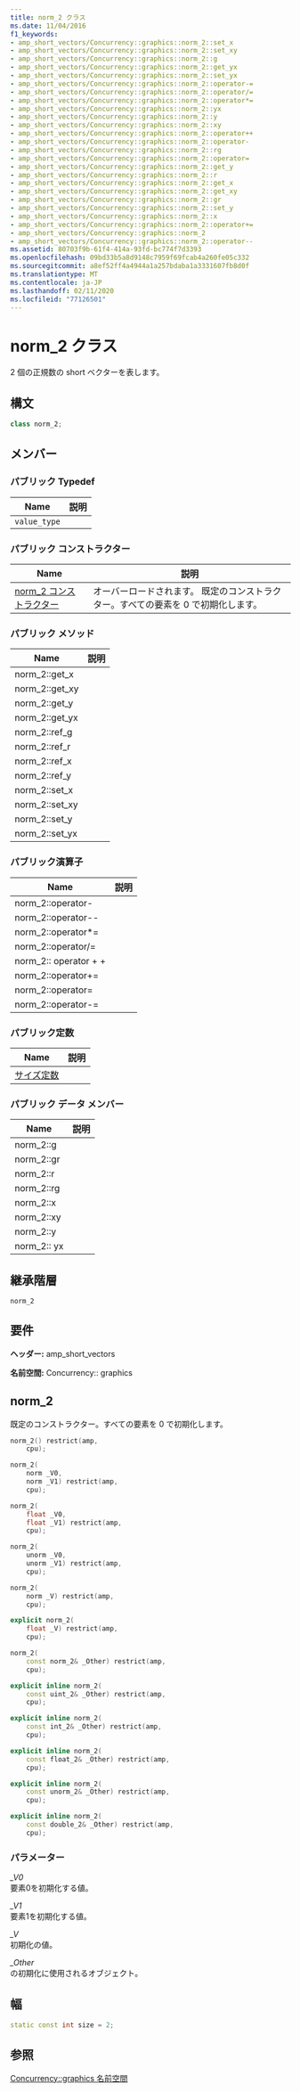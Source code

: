 ```yaml
---
title: norm_2 クラス
ms.date: 11/04/2016
f1_keywords:
- amp_short_vectors/Concurrency::graphics::norm_2::set_x
- amp_short_vectors/Concurrency::graphics::norm_2::set_xy
- amp_short_vectors/Concurrency::graphics::norm_2::g
- amp_short_vectors/Concurrency::graphics::norm_2::get_yx
- amp_short_vectors/Concurrency::graphics::norm_2::set_yx
- amp_short_vectors/Concurrency::graphics::norm_2::operator-=
- amp_short_vectors/Concurrency::graphics::norm_2::operator/=
- amp_short_vectors/Concurrency::graphics::norm_2::operator*=
- amp_short_vectors/Concurrency::graphics::norm_2::yx
- amp_short_vectors/Concurrency::graphics::norm_2::y
- amp_short_vectors/Concurrency::graphics::norm_2::xy
- amp_short_vectors/Concurrency::graphics::norm_2::operator++
- amp_short_vectors/Concurrency::graphics::norm_2::operator-
- amp_short_vectors/Concurrency::graphics::norm_2::rg
- amp_short_vectors/Concurrency::graphics::norm_2::operator=
- amp_short_vectors/Concurrency::graphics::norm_2::get_y
- amp_short_vectors/Concurrency::graphics::norm_2::r
- amp_short_vectors/Concurrency::graphics::norm_2::get_x
- amp_short_vectors/Concurrency::graphics::norm_2::get_xy
- amp_short_vectors/Concurrency::graphics::norm_2::gr
- amp_short_vectors/Concurrency::graphics::norm_2::set_y
- amp_short_vectors/Concurrency::graphics::norm_2::x
- amp_short_vectors/Concurrency::graphics::norm_2::operator+=
- amp_short_vectors/Concurrency::graphics::norm_2
- amp_short_vectors/Concurrency::graphics::norm_2::operator--
ms.assetid: 80703f9b-61f4-414a-93fd-bc774f7d3393
ms.openlocfilehash: 09bd33b5a8d9148c7959f69fcab4a260fe05c332
ms.sourcegitcommit: a8ef52ff4a4944a1a257bdaba1a3331607fb8d0f
ms.translationtype: MT
ms.contentlocale: ja-JP
ms.lasthandoff: 02/11/2020
ms.locfileid: "77126501"
---
```

# <a name="norm_2-class"></a>norm_2 クラス

2 個の正規数の short ベクターを表します。

## <a name="syntax"></a>構文

```cpp
class norm_2;
```

## <a name="members"></a>メンバー

### <a name="public-typedefs"></a>パブリック Typedef

|Name|説明|
|----------|-----------------|
|`value_type`||

### <a name="public-constructors"></a>パブリック コンストラクター

|Name|説明|
|----------|-----------------|
|[norm_2 コンストラクター](#ctor)|オーバーロードされます。 既定のコンストラクター。すべての要素を 0 で初期化します。|

### <a name="public-methods"></a>パブリック メソッド

|Name|説明|
|----------|-----------------|
|norm_2::get_x||
|norm_2::get_xy||
|norm_2::get_y||
|norm_2::get_yx||
|norm_2::ref_g||
|norm_2::ref_r||
|norm_2::ref_x||
|norm_2::ref_y||
|norm_2::set_x||
|norm_2::set_xy||
|norm_2::set_y||
|norm_2::set_yx||

### <a name="public-operators"></a>パブリック演算子

|Name|説明|
|----------|-----------------|
|norm_2::operator-||
|norm_2::operator--||
|norm_2::operator*=||
|norm_2::operator/=||
|norm_2:: operator + +||
|norm_2::operator+=||
|norm_2::operator=||
|norm_2::operator-=||

### <a name="public-constants"></a>パブリック定数

|Name|説明|
|----------|-----------------|
|[サイズ定数](#norm_2__size)||

### <a name="public-data-members"></a>パブリック データ メンバー

|Name|説明|
|----------|-----------------|
|norm_2::g||
|norm_2::gr||
|norm_2::r||
|norm_2::rg||
|norm_2::x||
|norm_2::xy||
|norm_2::y||
|norm_2:: yx||

## <a name="inheritance-hierarchy"></a>継承階層

`norm_2`

## <a name="requirements"></a>要件

**ヘッダー:** amp_short_vectors

**名前空間:** Concurrency:: graphics

## <a name="ctor"></a>norm_2

既定のコンストラクター。すべての要素を 0 で初期化します。

```cpp
norm_2() restrict(amp,
    cpu);

norm_2(
    norm _V0,
    norm _V1) restrict(amp,
    cpu);

norm_2(
    float _V0,
    float _V1) restrict(amp,
    cpu);

norm_2(
    unorm _V0,
    unorm _V1) restrict(amp,
    cpu);

norm_2(
    norm _V) restrict(amp,
    cpu);

explicit norm_2(
    float _V) restrict(amp,
    cpu);

norm_2(
    const norm_2& _Other) restrict(amp,
    cpu);

explicit inline norm_2(
    const uint_2& _Other) restrict(amp,
    cpu);

explicit inline norm_2(
    const int_2& _Other) restrict(amp,
    cpu);

explicit inline norm_2(
    const float_2& _Other) restrict(amp,
    cpu);

explicit inline norm_2(
    const unorm_2& _Other) restrict(amp,
    cpu);

explicit inline norm_2(
    const double_2& _Other) restrict(amp,
    cpu);
```

### <a name="parameters"></a>パラメーター

*_V0*<br/>
要素0を初期化する値。

*_V1*<br/>
要素1を初期化する値。

*_V*<br/>
初期化の値。

*_Other*<br/>
の初期化に使用されるオブジェクト。

## <a name="norm_2__size"></a>幅

```cpp
static const int size = 2;
```

## <a name="see-also"></a>参照

[Concurrency::graphics 名前空間](concurrency-graphics-namespace.md)
